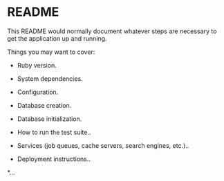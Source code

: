 # README

This README would normally document whatever steps are necessary to get the
application up and running.

Things you may want to cover:

* Ruby version.

* System dependencies.

* Configuration.

* Database creation.

* Database initialization.

* How to run the test suite..

* Services (job queues, cache servers, search engines, etc.)..

* Deployment instructions..

*... 
